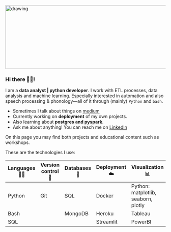 <img src="https://user-images.githubusercontent.com/54676992/119858011-5a4a4500-bf14-11eb-9729-0f6c639bc87b.png" alt="drawing" width="900" height="200" clas="center"/>


### Hi there 🙋‍♂️!

I am a **data analyst | python developer**. I work with ETL processes, data analysis and machine learning. Especially interested in automation and also speech processing & phonology—all of it through (mainly) `Python` and `bash`.

-  Sometimes I talk about things on [medium](https://medium.com/@fernandocostapradillo/starting-off-a-python-data-science-project-on-github-ec160fd97c63)
-  Currently working on **deployment** of my own projects.
-  Also learning about **postgres and pyspark**.
-  Ask me about anything! You can reach me on [LinkedIn](https://www.linkedin.com/in/fernandocostapradillo/)

On this page you may find both projects and educational content such as workshops.

These are the technologies I use:

| Languages 🧑‍💻 | Version control 📆| Databases 🐬| Deployment ☁️ | Visualization 📊|
| --------------- | --------------- | --------------- | --------------- | --------------- |
| Python | Git| SQL | Docker | Python: matplotlib, seaborn, plotly |
| Bash | | MongoDB | Heroku | Tableau
| SQL|  |  | Streamlit | PowerBI
